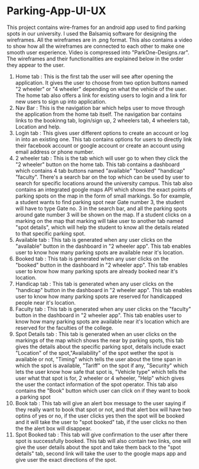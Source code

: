 # Parking-App-UI-UX
This project contains wire-frames for an android app used to find parking spots in our university.
I used the Balsamiq software for designing the wireframes.
All the wireframes are in .png format.
This also contains a video to show how all the wireframes are connected to each other to make one smooth user experience.
Video is compressed into "ParkOne-Designs.rar".
The wireframes and their functionalities are explained below in the order they appear to the user.

1. Home tab : This is the first tab the user will see after opening the application. It gives the user to choose from two option buttons
              named "2 wheeler" or "4 wheeler" depending on what the vehicle of the user. The home tab also offers a link for existing                 users to login and a link for new users to sign up into application.
2. Nav Bar  : This is the navigation bar which helps user to move through the application from the home tab itself. The navigation
              bar contains links to the bookinng tab, login/sign up, 2 wheelers tab, 4 wheelers tab, Location and help.
3. Login tab : This gives user different options to create an account or log in into an existing one. This tab contains options 
               for users to directly link their facebook account or google account or create an account using email address or phone
               number.
4. 2 wheeler tab : This is the tab which will user go to when they click the "2 wheeler" button on the home tab. This tab contains
                   a dashboard which contains 4 tab buttons named "available" "booked" "handicap" "faculty". There's a search bar on
                   the top which can be used by user to search for specific locations around the university campus. 
                   This tab also contains an integrated google maps API which shows the exact points of parking spots on the map in the
                   form of small markings. So for example, a student wants to find parking spot near Gate number 3, the student will have to
                   type Gate no. 3 in the search bar, and all the parking spots around gate number 3 will be shown on the map.
                   If a student clicks on a marking on the map that marking will take user to another tab named "spot details", which 
                   will help the student to know all the details related to that specific parking spot.
5. Available tab : This tab is generated when any user clicks on the "available" button in the dashboard in "2 wheeler app". This tab
                   enables user to know how many parking spots are available near it's location.
6. Booked tab : This tab is generated when any user clicks on the "booked" button in the dashboard in "2 wheeler app". This tab
                enables user to know how many parking spots are already booked near it's location.
7. Handicap tab : This tab is generated when any user clicks on the "handicap" button in the dashboard in "2 wheeler app". This tab
                   enables user to know how many parking spots are reserved for handicapped people near it's location.
8. Faculty tab : This tab is generated when any user clicks on the "faculty" button in the dashboard in "2 wheeler app". This tab
                 enables user to know how many parking spots are available near it's location which are reserved for the faculties of                    the college.
9. Spot Details tab : This tab is generated when an user clicks on the markings of the map which shows the near by parking spots, this                         tab gives the details about the specific parking spot, details include exact "Location" of the spot,"Availability"                       of the spot wether the spot is available or not, "Timing" which tells the user about the time span in which the                         spot is available, "Tariff" on the spot if any, "Security" which lets the user know how safe that spot is,                               "Vehicle type" which tells the user what that spot is for, 2 wheeler or 4 wheeler, "Help" which gives the user                           the contact information of the spot operator. This tab also contains the "Book" button which user can click                       on if they want to book a parking spot
10. Book tab : This tab will give an alert box message to the user saying if they really want to book that spot or not, and that alert                  box will have two optins of yes or no, if the user clicks yes then the spot will be booked and it will take the user to                  "spot booked" tab, if the user clicks no then the the alert box will disappear.
11. Spot Booked tab : This tab will give confirmation to the user after there spot is successfully booked. This tab will also contain                         two links, one will give the user details about the spot and take them back to the "spot details" tab, second link                       will take the user to the google maps app and give user the exact directions of the spot.
